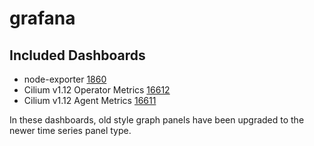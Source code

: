 # grafana

## Included Dashboards

* node-exporter [1860](https://grafana.com/grafana/dashboards/1860)
* Cilium v1.12 Operator Metrics [16612](https://grafana.com/grafana/dashboards/16612-cilium-operator/)
* Cilium v1.12 Agent Metrics [16611](https://grafana.com/grafana/dashboards/16611-cilium-metrics/)

In these dashboards, old style graph panels have been upgraded to the newer time series panel type.

